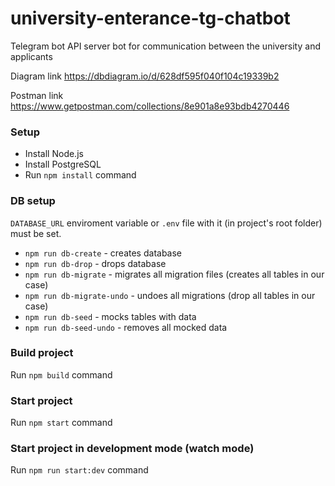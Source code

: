 # university-enterance-tg-chatbot
Telegram bot API server bot for communication between the university and applicants


Diagram link
https://dbdiagram.io/d/628df595f040f104c19339b2

Postman link 
https://www.getpostman.com/collections/8e901a8e93bdb4270446

### Setup
* Install Node.js
* Install PostgreSQL
* Run ```npm install``` command

### DB setup
```DATABASE_URL``` enviroment variable or ```.env``` file with it (in project's root folder)  must be set.

* ```npm run db-create``` - creates database
* ```npm run db-drop``` - drops database
* ```npm run db-migrate``` - migrates all migration files (creates all tables in our case)
* ```npm run db-migrate-undo``` - undoes all migrations (drop all tables in our case)
* ```npm run db-seed``` - mocks tables with data
* ```npm run db-seed-undo``` - removes all mocked data

### Build project
Run ```npm build``` command

### Start project
Run ```npm start``` command

### Start project in development mode (watch mode)
Run ```npm run start:dev``` command